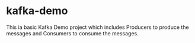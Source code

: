 # kafka-demo

This ia basic Kafka Demo project which includes Producers to produce the messages and Consumers to consume the messages. 
